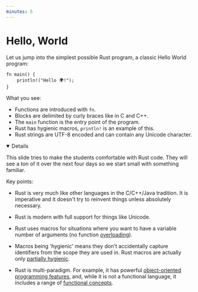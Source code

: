 ```yaml
---
minutes: 5
---
```


# Hello, World

Let us jump into the simplest possible Rust program, a classic Hello World
program:

```rust,editable
fn main() {
    println!("Hello 🌍!");
}
```

What you see:

- Functions are introduced with `fn`.
- Blocks are delimited by curly braces like in C and C++.
- The `main` function is the entry point of the program.
- Rust has hygienic macros, `println!` is an example of this.
- Rust strings are UTF-8 encoded and can contain any Unicode character.

<details open="true">

This slide tries to make the students comfortable with Rust code. They will see
a ton of it over the next four days so we start small with something familiar.

Key points:

- Rust is very much like other languages in the C/C++/Java tradition. It is
  imperative and it doesn't try to reinvent things unless absolutely necessary.

- Rust is modern with full support for things like Unicode.

- Rust uses macros for situations where you want to have a variable number of
  arguments (no function [overloading](../control-flow-basics/functions.md)).

- Macros being 'hygienic' means they don't accidentally capture identifiers from
  the scope they are used in. Rust macros are actually only
  [partially hygienic](https://veykril.github.io/tlborm/decl-macros/minutiae/hygiene.html).

- Rust is multi-paradigm. For example, it has powerful
  [object-oriented programming features](https://doc.rust-lang.org/book/ch17-00-oop.html),
  and, while it is not a functional language, it includes a range of
  [functional concepts](https://doc.rust-lang.org/book/ch13-00-functional-features.html).

</details>
